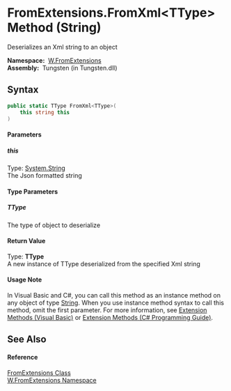 FromExtensions.FromXml&lt;TType> Method (String)
================================================
   Deserializes an Xml string to an object

  **Namespace:**  [W.FromExtensions][1]  
  **Assembly:**  Tungsten (in Tungsten.dll)

Syntax
------

```csharp
public static TType FromXml<TType>(
	this string this
)

```

#### Parameters

##### *this*
Type: [System.String][2]  
The Json formatted string

#### Type Parameters

##### *TType*
The type of object to deserialize

#### Return Value
Type: **TType**  
A new instance of TType deserialized from the specified Xml string
#### Usage Note
In Visual Basic and C#, you can call this method as an instance method on any object of type [String][2]. When you use instance method syntax to call this method, omit the first parameter. For more information, see [Extension Methods (Visual Basic)][3] or [Extension Methods (C# Programming Guide)][4].

See Also
--------

#### Reference
[FromExtensions Class][5]  
[W.FromExtensions Namespace][1]  

[1]: ../README.md
[2]: http://msdn.microsoft.com/en-us/library/s1wwdcbf
[3]: http://msdn.microsoft.com/en-us/library/bb384936.aspx
[4]: http://msdn.microsoft.com/en-us/library/bb383977.aspx
[5]: README.md